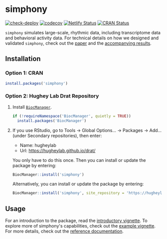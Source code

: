 # simphony

[![check-deploy](https://github.com/hugheylab/simphony/workflows/check-deploy/badge.svg)](https://github.com/hugheylab/simphony/actions)
[![codecov](https://codecov.io/gh/hugheylab/simphony/branch/master/graph/badge.svg)](https://codecov.io/gh/hugheylab/simphony)
[![Netlify Status](https://api.netlify.com/api/v1/badges/ebfe10a6-7cd8-416b-969f-eb0160f665b2/deploy-status)](https://app.netlify.com/sites/hungry-johnson-e23843/deploys)
[![CRAN Status](https://www.r-pkg.org/badges/version/simphony)](https://cran.r-project.org/package=simphony)

`simphony` simulates large-scale, rhythmic data, including transcriptome data and behavioral activity data. For technical details on how we designed and validated `simphony`, check out the [paper](https://doi.org/10.7717/peerj.6985) and the [accompanying results](https://doi.org/10.6084/m9.figshare.7441355).

## Installation

### Option 1: CRAN

```r
install.packages('simphony')
```

### Option 2: Hughey Lab Drat Repository

1. Install [`BiocManager`](https://cran.r-project.org/package=BiocManager).

    ```r
    if (!requireNamespace('BiocManager', quietly = TRUE))
      install.packages('BiocManager')
    ```

1. If you use RStudio, go to Tools → Global Options... → Packages → Add... (under Secondary repositories), then enter:

    - Name: hugheylab
    - Url: https://hugheylab.github.io/drat/

    You only have to do this once. Then you can install or update the package by entering:

    ```r
    BiocManager::install('simphony')
    ```

    Alternatively, you can install or update the package by entering:

    ```r
    BiocManager::install('simphony', site_repository = 'https://hugheylab.github.io/drat/')
    ```

## Usage

For an introduction to the package, read the [introductory vignette](https://simphony.hugheylab.org/articles/introduction.html). To explore more of simphony's capabilities, check out the [example vignette](https://simphony.hugheylab.org/articles/examples.html). For more details, check out the [reference documentation](https://simphony.hugheylab.org/reference/index.html).
